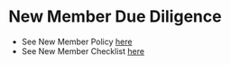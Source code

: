 # New Member Due Diligence

* See New Member Policy [here](https://github.com/kubevirt/community/blob/master/membership_policy.md)
* See New Member Checklist [here](https://github.com/kubevirt/community/blob/master/membership_checklist.md)
